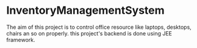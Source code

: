 # InventoryManagementSystem

The aim of this project is to control office resource like laptops, desktops, chairs an so on properly. this project's backend is done using JEE framework. 